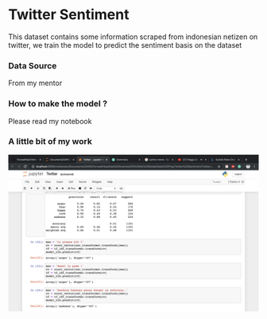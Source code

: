 # Twitter Sentiment

This dataset contains some information scraped from indonesian netizen on twitter, we train the model to predict the sentiment basis on the dataset

### Data Source

From my mentor

### How to make the model ?

Please read my notebook

### A little bit of my work

![tw](Images/tw.png)

